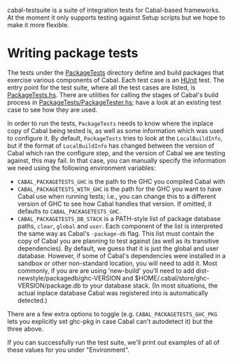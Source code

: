 cabal-testsuite is a suite of integration tests for Cabal-based
frameworks.  At the moment it only supports testing against
Setup scripts but we hope to make it more flexible.

Writing package tests
=====================

The tests under the [PackageTests] directory define and build packages
that exercise various components of Cabal. Each test case is an [HUnit]
test. The entry point for the test suite, where all the test cases are
listed, is [PackageTests.hs]. There are utilities for calling the stages
of Cabal's build process in [PackageTests/PackageTester.hs]; have a look
at an existing test case to see how they are used.

In order to run the tests, `PackageTests` needs to know where the inplace
copy of Cabal being tested is, as well as some information which was
used to configure it.  By default, `PackageTests` tries to look at the
`LocalBuildInfo`, but if the format of `LocalBuildInfo` has changed
between the version of Cabal which ran the configure step, and the
version of Cabal we are testing against, this may fail.  In that
case, you can manually specify the information we need using
the following environment variables:

* `CABAL_PACKAGETESTS_GHC` is the path to the GHC you compiled Cabal with
* `CABAL_PACKAGETESTS_WITH_GHC` is the path for the GHC you want to have
  Cabal use when running tests; i.e., you can change this to a different
  version of GHC to see how Cabal handles that version.  If omitted,
  it defaults to `CABAL_PACKAGETESTS_GHC`.
* `CABAL_PACKAGETESTS_DB_STACK` is a PATH-style list of package database paths,
  `clear`, `global` and `user`.  Each component of the list is
  interpreted the same way as Cabal's `-package-db` flag.  This list
  must contain the copy of Cabal you are planning to test against
  (as well as its transitive dependencies).  By default, we guess
  that it is just the global and user database.  However, if some of
  Cabal's dependencies were installed in a sandbox or other non-standard
  location, you will need to add it.  Most commonly, if you are are
  using 'new-build' you'll need to add
  dist-newstyle/packagedb/ghc-VERSION and $HOME/.cabal/store/ghc-VERSION/package.db
  to your database stack.  (In most situations, the actual inplace
  database Cabal was registered into is automatically detected.)

There are a few extra options to toggle (e.g. `CABAL_PACKAGETESTS_GHC_PKG`
lets you explicitly set ghc-pkg in case Cabal can't autodetect it) but
the three above.

If you can successfully run the test suite, we'll print out examples
of all of these values for you under "Environment".

[PackageTests]: PackageTests
[HUnit]: http://hackage.haskell.org/package/HUnit
[PackageTests.hs]: PackageTests.hs
[PackageTests/PackageTester.hs]: PackageTests/PackageTester.hs
[detailed]: ../Distribution/TestSuite.hs
[PackageTests/BuildTestSuiteDetailedV09/Check.hs]: PackageTests/BuildTestSuiteDetailedV09/Check.hs
